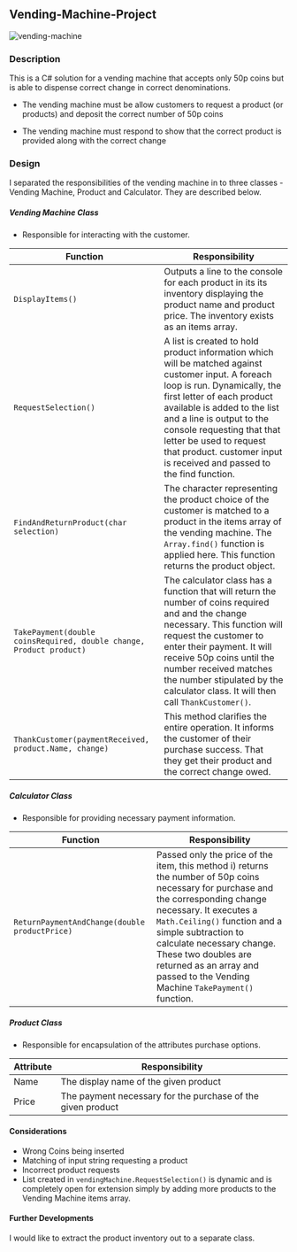 ## Vending-Machine-Project

![vending-machine](https://media.licdn.com/mpr/mpr/p/3/005/093/1c1/3d3c719.jpg)

### Description
This is a C# solution for a vending machine that accepts only 50p coins but is able to dispense correct change in correct denominations.

- The vending machine must be allow customers to request a product (or products) and deposit the correct number of 50p coins

- The vending machine must respond to show that the correct product is provided along with the correct change


### Design
I separated the responsibilities of the vending machine in to three classes - Vending Machine, Product and Calculator. They are described below.

##### Vending Machine Class
* Responsible for interacting with the customer.

| Function  | Responsibility |
| ------ | ----------- |
| `DisplayItems()` | Outputs a line to the console for each product in its its inventory displaying the product name and product price. The inventory exists as an items array. |
| `RequestSelection()` | A list is created to hold product information which will be matched against customer input. A foreach loop is run. Dynamically, the first letter of each product available is added to the list and a line is output to the console requesting that that letter be used to request that product. customer input is received and passed to the find function. |
| `FindAndReturnProduct(char selection)` | The character representing the product choice of the customer is matched to a product in the items array of the vending machine. The `Array.find()` function is applied here. This function returns the product object. |
| `TakePayment(double coinsRequired, double change, Product product)` | The calculator class has a function that will return the number of coins required and and the change necessary. This function will request the customer to enter their payment. It will receive 50p coins until the number received matches the number stipulated by the calculator class. It will then call `ThankCustomer()`. |
| `ThankCustomer(paymentReceived, product.Name, change)` | This method clarifies the entire operation. It informs the customer of their purchase success. That they get their product and the correct change owed. |

##### Calculator Class
* Responsible for providing necessary payment information.

| Function  | Responsibility |
| ------ | ----------- |
| `ReturnPaymentAndChange(double productPrice)` | Passed only the price of the item, this method i) returns the number of 50p coins necessary for purchase and the corresponding change necessary. It executes a `Math.Ceiling()` function and a simple subtraction to calculate necessary change. These two doubles are returned as an array and passed to the Vending Machine `TakePayment()` function.  |

##### Product Class
* Responsible for encapsulation of the attributes purchase options.

| Attribute  | Responsibility |
| ------ | ----------- |
| Name | The display name of the given product |
| Price | The payment necessary for the purchase of the given product |


#### Considerations
- Wrong Coins being inserted
- Matching of input string requesting a product
- Incorrect product requests
- List created in `vendingMachine.RequestSelection()` is dynamic and is completely open for extension simply by adding more products to the Vending Machine items array.

#### Further Developments
I would like to extract the product inventory out to a separate class.
